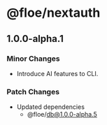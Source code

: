 # @floe/nextauth

## 1.0.0-alpha.1

### Minor Changes

- Introduce AI features to CLI.

### Patch Changes

- Updated dependencies
  - @floe/db@1.0.0-alpha.5
